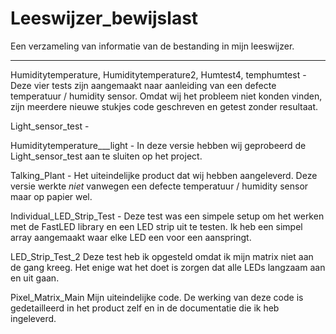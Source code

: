 # Leeswijzer_bewijslast
Een verzameling van informatie van de bestanding in mijn leeswijzer. 
_____________________________________________________________

Humiditytemperature, Humiditytemperature2, Humtest4, temphumtest - 
Deze vier tests zijn aangemaakt naar aanleiding van een defecte temperatuur / humidity sensor. Omdat wij het probleem niet konden vinden, zijn meerdere nieuwe stukjes code geschreven en getest zonder resultaat. 

Light_sensor_test - 

Humiditytemperature___light - 
In deze versie hebben wij geprobeerd de Light_sensor_test aan te sluiten op het project. 

Talking_Plant - 
Het uiteindelijke product dat wij hebben aangeleverd. Deze versie werkte *niet* vanwegen een defecte temperatuur / humidity sensor maar op papier wel. 

Individual_LED_Strip_Test - 
Deze test was een simpele setup om het werken met de FastLED library en een LED strip uit te testen. Ik heb een simpel array aangemaakt waar elke LED een voor een aanspringt. 

LED_Strip_Test_2
Deze test heb ik opgesteld omdat ik mijn matrix niet aan de gang kreeg. Het enige wat het doet is zorgen dat alle LEDs langzaam aan en uit gaan. 

Pixel_Matrix_Main
Mijn uiteindelijke code. De werking van deze code is gedetailleerd in het product zelf en in de documentatie die ik heb ingeleverd.
